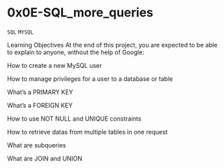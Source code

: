# 0x0E-SQL_more_queries
`SQL` `MYSQL`

Learning Objectives
At the end of this project, you are expected to be able to explain to anyone, without the help of Google:

How to create a new MySQL user

How to manage privileges for a user to a database or table

What’s a PRIMARY KEY

What’s a FOREIGN KEY

How to use NOT NULL and UNIQUE constraints

How to retrieve datas from multiple tables in one request

What are subqueries

What are JOIN and UNION
